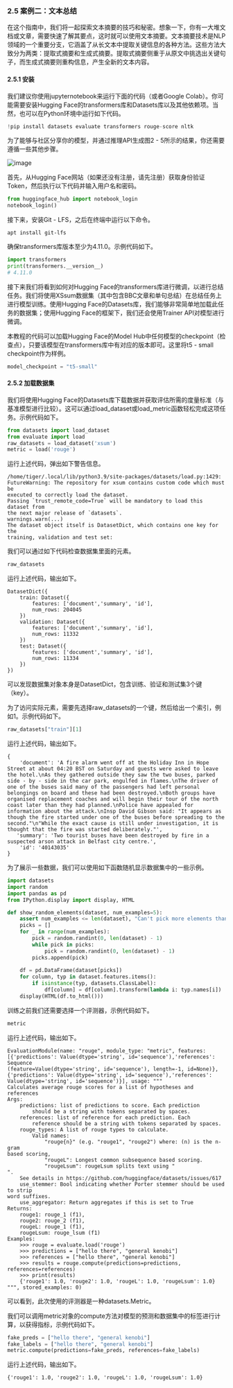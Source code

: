 ### 2.5 案例二：文本总结
在这个指南中，我们将一起探索文本摘要的技巧和秘密。想象一下，你有一大堆文档或文章，需要快速了解其要点，这时就可以使用文本摘要。文本摘要技术是NLP领域的一个重要分支，它涵盖了从长文本中提取关键信息的各种方法。这些方法大致分为两类：提取式摘要和生成式摘要。提取式摘要侧重于从原文中挑选出关键句子，而生成式摘要则重构信息，产生全新的文本内容。

#### 2.5.1 安装
我们建议你使用jupyternotebook来运行下面的代码（或者Google Colab）。你可能需要安装Hugging Face的transformers库和Datasets库以及其他依赖项。当然，也可以在Python环境中运行如下代码。
```Python
!pip install datasets evaluate transformers rouge-score nltk
```

为了能够与社区分享你的模型，并通过推理API生成图2 - 5所示的结果，你还需要遵循一些其他步骤。

![image](https://github.com/user-attachments/assets/1108c0cd-61a1-42d9-b9be-2a2785140277)


首先，从Hugging Face网站（如果还没有注册，请先注册）获取身份验证Token，然后执行以下代码并输入用户名和密码。
```Python
from huggingface_hub import notebook_login
notebook_login()
```

接下来，安装Git - LFS，之后在终端中运行以下命令。
```Shell
apt install git-lfs
```

确保transformers库版本至少为4.11.0。示例代码如下。
```Python
import transformers
print(transformers.__version__)
# 4.11.0
```

接下来我们将看到如何对Hugging Face的transformers库进行微调，以进行总结任务。我们将使用XSsum数据集（其中包含BBC文章和单句总结）在总结任务上进行模型训练。使用Hugging Face的Datasets库，我们能够非常简单地加载此任务的数据集；使用Hugging Face的框架下，我们还会使用Trainer API对模型进行微调。

本教程的代码可以加载Hugging Face的Model Hub中任何模型的checkpoint（检查点），只要该模型在transformers库中有对应的版本即可。这里将t5 - small checkpoint作为样例。
```Python
model_checkpoint = "t5-small"
```

#### 2.5.2 加载数据集
我们将使用Hugging Face的Datasets库下载数据并获取评估所需的度量标准（与基准模型进行比较）。这可以通过load_dataset或load_metric函数轻松完成这项任务。示例代码如下。
```Python
from datasets import load_dataset
from evaluate import load
raw_datasets = load_dataset('xsum')
metric = load('rouge')
```

运行上述代码，弹出如下警告信息。
```
/home/tiger/.local/lib/python3.9/site-packages/datasets/load.py:1429:
FutureWarning: The repository for xsum contains custom code which must be
executed to correctly load the dataset.
Passing `trust_remote_code=True` will be mandatory to load this dataset from
the next major release of `datasets`.
warnings.warn(...)
The dataset object itself is DatasetDict, which contains one key for the
training, validation and test set:
```

我们可以通过如下代码检查数据集里面的元素。
```Python
raw_datasets
```

运行上述代码，输出如下。
```
DatasetDict({
    train: Dataset({
        features: ['document','summary', 'id'],
        num_rows: 204045
    })
    validation: Dataset({
        features: ['document','summary', 'id'],
        num_rows: 11332
    })
    test: Dataset({
        features: ['document','summary', 'id'],
        num_rows: 11334
    })
})
```

可以发现数据集对象本身是DatasetDict，包含训练、验证和测试集3个键（key）。

为了访问实际元素，需要先选择raw_datasets的一个键，然后给出一个索引，例如1。示例代码如下。
```Python
raw_datasets["train"][1]
```

运行上述代码，输出如下。
```
{
    'document': 'A fire alarm went off at the Holiday Inn in Hope Street at about 04:20 BST on Saturday and guests were asked to leave the hotel.\nAs they gathered outside they saw the two buses, parked side - by - side in the car park, engulfed in flames.\nThe driver of one of the buses said many of the passengers had left personal belongings on board and these had been destroyed.\nBoth groups have organised replacement coaches and will begin their tour of the north coast later than they had planned.\nPolice have appealed for information about the attack.\nInsp David Gibson said: "It appears as though the fire started under one of the buses before spreading to the second."\n"While the exact cause is still under investigation, it is thought that the fire was started deliberately."',
   'summary': 'Two tourist buses have been destroyed by fire in a suspected arson attack in Belfast city centre.',
    'id': '40143035'
}
```

为了展示一些数据，我们可以使用如下函数随机显示数据集中的一些示例。
```Python
import datasets
import random
import pandas as pd
from IPython.display import display, HTML

def show_random_elements(dataset, num_examples=5):
    assert num_examples <= len(dataset), "Can't pick more elements than there are in the dataset."
    picks = []
    for _ in range(num_examples):
        pick = random.randint(0, len(dataset) - 1)
        while pick in picks:
            pick = random.randint(0, len(dataset) - 1)
        picks.append(pick)
    
    df = pd.DataFrame(dataset[picks])
    for column, typ in dataset.features.items():
        if isinstance(typ, datasets.ClassLabel):
            df[column] = df[column].transform(lambda i: typ.names[i])
    display(HTML(df.to_html()))
```

训练之前我们还需要选择一个评测器，示例代码如下。
```Python
metric
```

运行上述代码，输出如下。
```
EvaluationModule(name: "rouge", module_type: "metric", features:
[{'predictions': Value(dtype='string', id='sequence'),'references': Sequence
(feature=Value(dtype='string', id='sequence'), length=-1, id=None)},
{'predictions': Value(dtype='string', id='sequence'),'references':
Value(dtype='string', id='sequence')}], usage: """
Calculates average rouge scores for a list of hypotheses and references
Args:
    predictions: list of predictions to score. Each prediction
        should be a string with tokens separated by spaces.
    references: list of reference for each prediction. Each
        reference should be a string with tokens separated by spaces.
    rouge_types: A list of rouge types to calculate.
        Valid names:
            "rouge{n}" (e.g. "rouge1", "rouge2") where: (n) is the n-gram
based scoring,
            "rougeL": Longest common subsequence based scoring.
            "rougeLsum": rougeLsum splits text using "
".
    See details in https://github.com/huggingface/datasets/issues/617
    use_stemmer: Bool indicating whether Porter stemmer should be used to strip
word suffixes.
    use_aggregator: Return aggregates if this is set to True
Returns:
    rouge1: rouge_1 (f1),
    rouge2: rouge_2 (f1),
    rougeL: rouge_1 (f1),
    rougeLsum: rouge_lsum (f1)
Examples:
    >>> rouge = evaluate.load('rouge')
    >>> predictions = ["hello there", "general kenobi"]
    >>> references = ["hello there", "general kenobi"]
    >>> results = rouge.compute(predictions=predictions, references=references)
    >>> print(results)
    {'rouge1': 1.0, 'rouge2': 1.0, 'rougeL': 1.0, 'rougeLsum': 1.0}
""", stored_examples: 0)
```

可以看到，此次使用的评测器是一种datasets.Metric。

我们可以调用metric对象的compute方法对模型的预测和数据集中的标签进行计算，以获得指标，示例代码如下。
```Python
fake_preds = ["hello there", "general kenobi"]
fake_labels = ["hello there", "general kenobi"]
metric.compute(predictions=fake_preds, references=fake_labels)
```

运行上述代码，输出如下。
```
{'rouge1': 1.0, 'rouge2': 1.0, 'rougeL': 1.0, 'rougeLsum': 1.0}
``` 
